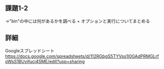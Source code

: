 ## 課題1-2
→"bin"の中には何があるかを調べる + オプションと実行についてまとめる


## 詳細
Googleスプレッドシート
<https://docs.google.com/spreadsheets/d/112RGbgS5TYVss1l0GAdPRMGLrfoWsS1BUvjfuci4SME/edit?usp=sharing>
